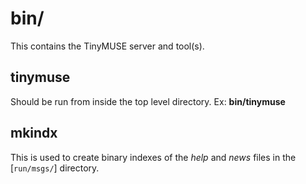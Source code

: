 # bin/
This contains the TinyMUSE server and tool(s). 

## tinymuse
Should be run from inside the top level directory. Ex: **bin/tinymuse**

## mkindx
This is used to create binary indexes of the _help_ and _news_ files in the [`run/msgs/`] directory.  
